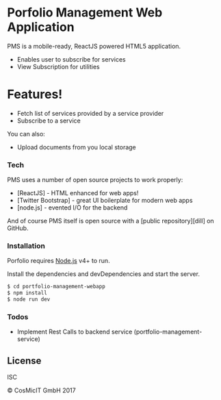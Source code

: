 # Porfolio Management Web Application

PMS is a  mobile-ready, ReactJS powered HTML5 application.

  - Enables user to subscribe for services
  - View Subscription for utilities

# Features!

  - Fetch list of services provided by a service provider
  - Subscribe to a service


You can also:
  - Upload documents from you local storage

### Tech

PMS uses a number of open source projects to work properly:

* [ReactJS] - HTML enhanced for web apps!
* [Twitter Bootstrap] - great UI boilerplate for modern web apps
* [node.js] - evented I/O for the backend

And of course PMS itself is open source with a [public repository][dill]
 on GitHub.

### Installation

Porfolio requires [Node.js](https://nodejs.org/) v4+ to run.

Install the dependencies and devDependencies and start the server.

```sh
$ cd portfolio-management-webapp
$ npm install 
$ node run dev
```

### Todos

 - Implement Rest Calls to backend service (portfolio-management-service)

License
----
ISC

&copy; CosMicIT GmbH 2017